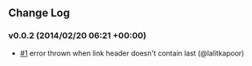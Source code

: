 ## Change Log

### v0.0.2 (2014/02/20 06:21 +00:00)
- [#1](https://github.com/lalitkapoor/github-changes/pull/1) error thrown when link header doesn't contain last (@lalitkapoor)